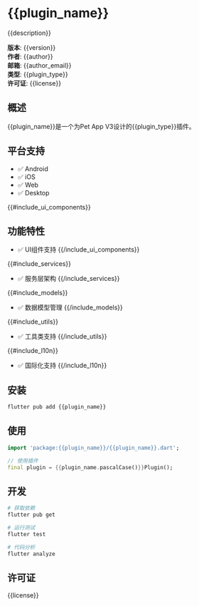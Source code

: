 # {{plugin_name}}

{{description}}

**版本**: {{version}}  
**作者**: {{author}}  
**邮箱**: {{author_email}}  
**类型**: {{plugin_type}}  
**许可证**: {{license}}

## 概述

{{plugin_name}}是一个为Pet App V3设计的{{plugin_type}}插件。

## 平台支持

- ✅ Android
- ✅ iOS
- ✅ Web
- ✅ Desktop

{{#include_ui_components}}

## 功能特性

- ✅ UI组件支持
{{/include_ui_components}}

{{#include_services}}
- ✅ 服务层架构
{{/include_services}}

{{#include_models}}
- ✅ 数据模型管理
{{/include_models}}

{{#include_utils}}
- ✅ 工具类支持
{{/include_utils}}

{{#include_l10n}}
- ✅ 国际化支持
{{/include_l10n}}

## 安装

```bash
flutter pub add {{plugin_name}}
```

## 使用

```dart
import 'package:{{plugin_name}}/{{plugin_name}}.dart';

// 使用插件
final plugin = {{plugin_name.pascalCase()}}Plugin();
```

## 开发

```bash
# 获取依赖
flutter pub get

# 运行测试
flutter test

# 代码分析
flutter analyze
```

## 许可证

{{license}}
